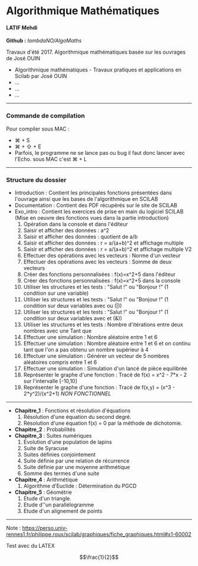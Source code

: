 
# Algorithmique Mathématiques
#### LATIF Mehdi
**Github :** *lambdaNO/AlgoMaths*

Travaux d'été 2017.
Algorithmique mathématiques basée sur les ouvrages de José OUIN

- Algorithmique mathématiques - Travaux pratiques et applications en Scilab par José OUIN
- ...
- ...
- ...
-----------------
### Commande de compilation
Pour compiler sous MAC :
- ⌘ + S
- ⌘ + ⇧ + E
- Parfois, le programme ne se lance pas ou bug il faut donc lancer avec l'Echo. sous MAC c'est ⌘ + L

-----------------
### Structure du dossier
- Introduction : Contient les principales fonctions présentées dans l'ouvrage ainsi que les bases de l'algorithmique en SCILAB
- Documentation : Contient des PDF récupérés sur le site de SCILAB
- Exo_intro : Contient les exercices de prise en main du logiciel SCILAB (Mise en oeuvre des fonctions vues dans la partie introduction)
    1. Opération dans la console et dans l'éditeur
    2. Saisir et afficher des données : a^2
    3. Saisir et afficher des données : quotient de a/b
    4. Saisir et afficher des données : r = a/(a+b)^2 et affichage multiple
    4. Saisir et afficher des données : r = a/(a+b)^2 et affichage multiple V2
    5. Effectuer des opérations avec les vecteurs : Norme d'un vecteur
    6. Effectuer des opérations avec les vecteurs : Somme de deux vecteurs
    7. Créer des fonctions personnalisées : f(x)=x^2+5 dans l'éditeur
    8. Créer des fonctions personnalisées : f(x)=x^2+5 dans la console
    9. Utiliser les structures et les tests : "Salut !" ou "Bonjour !" (1 condition sur une variable)
    10. Utiliser les structures et les tests : "Salut !" ou "Bonjour !" (1 condition sur deux variables avec ou (|))
    11. Utiliser les structures et les tests : "Salut !" ou "Bonjour !" (1 condition sur deux variables avec et (&))
    12. Utiliser les structures et les tests : Nombre d'itérations entre deux nombres avec une Tant que
    13. Effectuer une simulation : Nombre aléatoire entre 1 et 6
    14. Effectuer une simulation : Nombre aléatoire entre 1 et 6 et on continu tant que l'on a pas obtenu un nombre supérieur à 4
    15. Effectuer une simulation : Générer un vecteur de 5 nombres aléatoires compris entre 1 et 6
    16. Effectuer une simulation : Simulation d'un lancé de pièce equilibrée
    17. Représenter le graphe d'une fonction : Tracé de f(x) = x^2 - 7*x - 2 sur l'intervalle [-10,10]
    18. Représenter le graphe d'une fonction : Tracé de f(x,y) = (x^3 - 2*y^2)/(x^2+1) *NON FONCTIONNEL*
-----------------
- **Chapitre_1** : Fonctions et résolution d'équations
    1. Résolution d'une équation du second degré.
    2. Résolution d'une équation f(x) = 0 par la méthode de dichotomie.
- **Chapitre_2**  : Probabilités
- **Chapitre_3** : Suites numériques
    1. Evolution d'une population de lapins
    2. Suite de Syracuse
    3. Suites définies conjointement
    4. Suite définie par une relation de récurrence
    5. Suite définie par une moyenne arithmétique
    6. Somme des termes d'une suite
- **Chapitre_4**  : Arithmétique
    1. Algorithme d'Euclide : Détermination du PGCD
- **Chapitre_5**  : Géométrie
    1. Etude d'un triangle.
    2. Etude d''un parallélogramme
    3. Etude d'un alignement de points

-----------------

Note : https://perso.univ-rennes1.fr/philippe.roux/scilab/graphiques/fiche_graphiques.html#x1-60002


Test avec du LATEX

$$\frac{1}{2}$$
